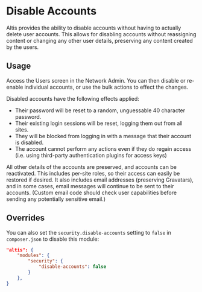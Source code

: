 # Disable Accounts

Altis provides the ability to disable accounts without having to actually delete user accounts. This allows for disabling accounts without reassigning content or changing any other user details, preserving any content created by the users.

## Usage

Access the Users screen in the Network Admin. You can then disable or re-enable individual accounts, or use the bulk actions to effect the changes.

Disabled accounts have the following effects applied:

* Their password will be reset to a random, unguessable 40 character password.
* Their existing login sessions will be reset, logging them out from all sites.
* They will be blocked from logging in with a message that their account is disabled.
* The account cannot perform any actions even if they do regain access (i.e. using third-party authentication plugins for access keys)

All other details of the accounts are preserved, and accounts can be reactivated. This includes per-site roles, so their access can easily be restored if desired. It also includes email addresses (preserving Gravatars), and in some cases, email messages will continue to be sent to their accounts. (Custom email code should check user capabilities before sending any potentially sensitive email.)

## Overrides

You can also set the `security.disable-accounts` setting to `false` in `composer.json` to disable this module:

```json
"altis": {
	"modules": {
		"security": {
			"disable-accounts": false
		}
	},
}
```
